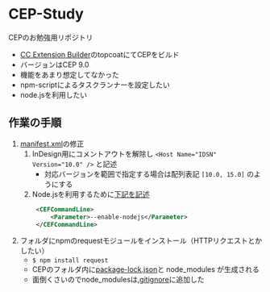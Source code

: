 # CEP-Study
CEPのお勉強用リポジトリ
* [CC Extension Builder](https://marketplace.visualstudio.com/items?itemName=hennamann.cc-extension-builder)のtopcoatにてCEPをビルド
* バージョンはCEP 9.0
* 機能をあまり想定してなかった
* npm-scriptによるタスクランナーを設定したい
* node.jsを利用したい

## 作業の手順
1. [manifest.xml](CSXS/manifest.xml)の修正
    1. InDesign用にコメントアウトを解除し `<Host Name="IDSN" Version="10.0" />` と記述
        * 対応バージョンを範囲で指定する場合は配列表記 `[10.0, 15.0]` のようにする
    2. Node.jsを利用するために[下記を記述](https://github.com/Adobe-CEP/CEP-Resources/blob/819a08432aa92710789d4f8197191fe5051b4a2b/CEP_9.x/Samples/CEP_HTML_Test_Extension-9.0/CSXS/manifest.xml#L40)
       ```xml
        <CEFCommandLine>
            <Parameter>--enable-nodejs</Parameter>
        </CEFCommandLine>
        ```
2. フォルダにnpmのrequestモジュールをインストール（HTTPリクエストとかしたい）
     * `$ npm install request`
     * CEPのフォルダ内に[package-lock.json](package-lock.json)と node_modules が生成される
      * 面倒くさいのでnode_modulesは[.gitignore](.gitignore)に追加した